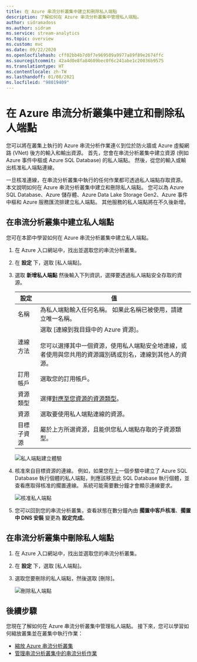 ```yaml
---
title: 在 Azure 串流分析叢集中建立和刪除私人端點
description: 了解如何在 Azure 串流分析叢集中管理私人端點。
author: sidramadoss
ms.author: sidram
ms.service: stream-analytics
ms.topic: overview
ms.custom: mvc
ms.date: 09/22/2020
ms.openlocfilehash: cff02bb4b7d0f7e969589a9977a89f89e2674ffc
ms.sourcegitcommit: 42a4d0e8fa84609bec0f6c241abe1c20036b9575
ms.translationtype: HT
ms.contentlocale: zh-TW
ms.lasthandoff: 01/08/2021
ms.locfileid: "98019409"
---
```

# <a name="create-and-delete-private-endpoints-in-an-azure-stream-analytics-cluster"></a>在 Azure 串流分析叢集中建立和刪除私人端點

您可以將在叢集上執行的 Azure 串流分析作業連ㄍ到位於防火牆或 Azure 虛擬網路 (VNet) 後方的輸入和輸出資源。 首先，您會在串流分析叢集中建立資源 (例如 Azure 事件中樞或 Azure SQL Database) 的私人端點。 然後，從您的輸入或輸出核准私人端點連線。

一旦核准連線，在串流分析叢集中執行的任何作業都可透過私人端點存取資源。 本文說明如何在 Azure 串流分析叢集中建立和刪除私人端點。 您可以為 Azure SQL Database、Azure 儲存體、Azure Data Lake Storage Gen2、Azure 事件中樞和 Azure 服務匯流排建立私人端點。 其他服務的私人端點將在不久後新增。 

## <a name="create-private-endpoint-in-stream-analytics-cluster"></a>在串流分析叢集中建立私人端點

您可在本節中學習如何在 Azure 串流分析叢集中建立私人端點。

1. 在 Azure 入口網站中，找出並選取您的串流分析叢集。

1. 在 **設定** 下，選取 [私人端點]。

1. 選取 **新增私人端點** 然後輸入下列資訊，選擇要透過私人端點安全存取的資源。

   |設定|值|
   |---|---|
   |名稱|為私人端點輸入任何名稱。 如果此名稱已被使用，請建立唯一名稱。|
   |連線方法|選取 [連線到我目錄中的 Azure 資源]。<br><br>您可以選擇其中一個資源，使用私人端點安全地連線，或者使用與您共用的資源識別碼或別名，連線到其他人的資源。|
   |訂用帳戶|選取您的訂用帳戶。|
   |資源類型|選擇[對應至您資源的資源類型](../private-link/private-endpoint-overview.md#private-link-resource)。|
   |資源|選取要使用私人端點連線的資源。|
   |目標子資源|屬於上方所選資源，且能供您私人端點存取的子資源類型。|

   ![私人端點建立體驗](./media/private-endpoints/create-private-endpoint.png)

1. 核准來自目標資源的連線。 例如，如果您在上一個步驟中建立了 Azure SQL Database 執行個體的私人端點，則應該移至此 SQL Database 執行個體，並查看應取得核准的擱置連線。 系統可能需要數分鐘才會顯示連線要求。

    ![核准私人端點](./media/private-endpoints/approve-private-endpoint.png)

1. 您可以回到您的串流分析叢集，查看狀態在數分鐘內由 **擱置中客戶核准**、**擱置中 DNS 安裝** 變更為 **設定完成**。

## <a name="delete-a-private-endpoint-in-a-stream-analytics-cluster"></a>在串流分析叢集中刪除私人端點

1. 在 Azure 入口網站中，找出並選取您的串流分析叢集。

1. 在 **設定** 下，選取 [私人端點]。

1. 選取您要刪除的私人端點，然後選取 [刪除]。

   ![刪除私人端點](./media/private-endpoints/delete-private-endpoint.png)

## <a name="next-steps"></a>後續步驟

您現在了解如何在 Azure 串流分析叢集中管理私人端點。 接下來，您可以學習如何縮放叢集並在叢集中執行作業：

* [縮放 Azure 串流分析叢集](scale-cluster.md)
* [管理串流分析叢集中的串流分析作業](manage-jobs-cluster.md)
